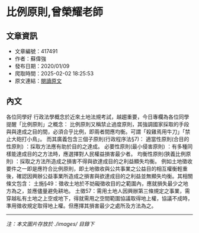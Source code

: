 # 比例原則,曾榮耀老師

## 文章資訊
- 文章編號：417491
- 作者：蘇偉強
- 發布日期：2020/01/09
- 爬取時間：2025-02-02 18:25:53
- 原文連結：[閱讀原文](https://real-estate.get.com.tw/Columns/detail.aspx?no=417491)

## 內文
各位同學好
行政法學概念於近來土地法規考試，越趨重要，今日專欄為各位同學提醒「比例原則」之概念：
比例原則又稱禁止過度原則，其強調國家採取的手段與與達成之目的間，必須合乎比例，即兩者間應均衡。可謂「殺雞焉用牛刀」「禁止大砲打小鳥」。
而其廣義包含三個子原則(行政程序法§7)：
適當性原則(合目的性原則)
：採取方法應有助於目的之達成。
必要性原則(最小侵害原則)
：有多種同樣能達成目的之方法時，應選擇對人民權益損害最少者。
均衡性原則(狹義比例原則)
：採取之方法所造成之損害不得與欲達成目的之利益顯失均衡。
例如土地徵收要件之一即是應符合比例原則，即土地徵收與公共事業之公益目的相互權衡輕重後，確認因興辦公益事業所造成之損害與欲達成目的之利益並無顯失均衡。其相關條文包含：
土施§49：徵收土地於不妨礙徵收目的之範圍內，應就損失最少之地方為之，並應儘量避免耕地。
土徵57：需用土地人因興辦第三條規定之事業，需穿越私有土地之上空或地下，得就需用之空間範圍協議取得地上權，協議不成時，準用徵收規定取得地上權。但應擇其損害最少之處所及方法為之。

---
*注：本文圖片存放於 ./images/ 目錄下*
